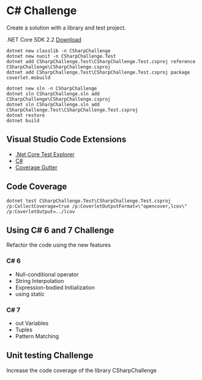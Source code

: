 # C# Challenge #


Create a solution with a library and test project.

.NET Core SDK 2.2 [Download](https://www.microsoft.com/net/download)

```shell
dotnet new classlib -n CSharpChallenge
dotnet new nunit -n CSharpChallenge.Test
dotnet add CSharpChallenge.Test\CSharpChallenge.Test.csproj reference CSharpChallenge\CSharpChallenge.csproj
dotnet add CSharpChallenge.Test\CSharpChallenge.Test.csproj package coverlet.msbuild

dotnet new sln -n CSharpChallenge
dotnet sln CSharpChallenge.sln add CSharpChallenge\CSharpChallenge.csproj
dotnet sln CSharpChallenge.sln add CSharpChallenge.Test\CSharpChallenge.Test.csproj
dotnet restore
dotnet build
```

## Visual Studio Code Extensions ##

* [.Net Core Test Explorer](https://marketplace.visualstudio.com/items?itemName=formulahendry.dotnet-test-explorer)
* [C#](https://marketplace.visualstudio.com/items?itemName=ms-vscode.csharp)
* [Coverage Gutter](https://marketplace.visualstudio.com/items?itemName=ryanluker.vscode-coverage-gutters)

## Code Coverage ##

```shell
dotnet test CSharpChallenge.Test\CSharpChallenge.Test.csproj /p:CollectCoverage=true /p:CoverletOutputFormat=\"opencover,lcov\" /p:CoverletOutput=../lcov
```

## Using C# 6 and 7 Challenge ##

Refactor the code using the new features

### C# 6 ###
* Null-conditional operator
* String Interpolation
* Expression-bodied Initialization
* using static

### C# 7 ###
* out Variables
* Tuples
* Pattern Matching

## Unit testing Challenge ##

Increase the code coverage of the library CSharpChallenge 